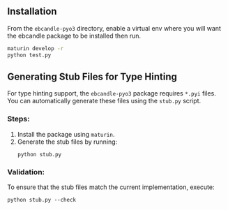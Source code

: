 ## Installation 

From the `ebcandle-pyo3` directory, enable a virtual env where you will want the
ebcandle package to be installed then run.

```bash
maturin develop -r 
python test.py
```

## Generating Stub Files for Type Hinting

For type hinting support, the `ebcandle-pyo3` package requires `*.pyi` files. You can automatically generate these files using the `stub.py` script.

### Steps:
1. Install the package using `maturin`.
2. Generate the stub files by running:
   ```
   python stub.py
   ```

### Validation:
To ensure that the stub files match the current implementation, execute:
```
python stub.py --check
```
